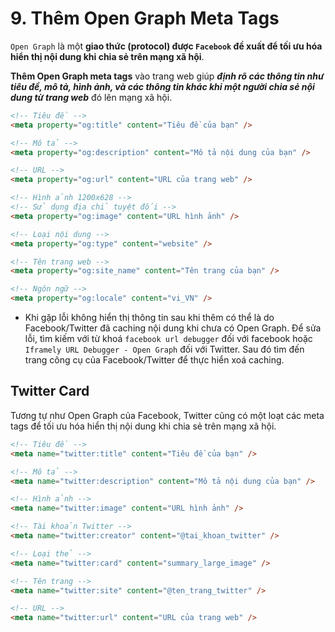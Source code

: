 # 9. Thêm Open Graph Meta Tags

`Open Graph` là một **giao thức (protocol) được `Facebook` đề xuất để tối ưu hóa hiển thị nội dung khi chia sẻ trên mạng xã hội**.

**Thêm Open Graph meta tags** vào trang web giúp _**định rõ các thông tin như tiêu đề, mô tả, hình ảnh, và các thông tin khác khi một người chia sẻ nội dung từ trang web**_ đó lên mạng xã hội.

```html
<!-- Tiêu đề -->
<meta property="og:title" content="Tiêu đề của bạn" />

<!-- Mô tả -->
<meta property="og:description" content="Mô tả nội dung của bạn" />

<!-- URL -->
<meta property="og:url" content="URL của trang web" />

<!-- Hình ảnh 1200x628 -->
<!-- Sử dụng địa chỉ tuyệt đối -->
<meta property="og:image" content="URL hình ảnh" />

<!-- Loại nội dung -->
<meta property="og:type" content="website" />

<!-- Tên trang web -->
<meta property="og:site_name" content="Tên trang của bạn" />

<!-- Ngôn ngữ -->
<meta property="og:locale" content="vi_VN" />
```

-   Khi gặp lỗi không hiển thị thông tin sau khi thêm có thể là do Facebook/Twitter đã caching nội dung khi chưa có Open Graph. Để sửa lỗi, tìm kiếm với từ khoá `facebook url debugger` đối với facebook hoặc `Iframely URL Debugger - Open Graph` đối với Twitter. Sau đó tìm đến trang công cụ của Facebook/Twitter để thực hiển xoá caching.

## Twitter Card

Tương tự như Open Graph của Facebook, Twitter cũng có một loạt các meta tags để tối ưu hóa hiển thị nội dung khi chia sẻ trên mạng xã hội.

```html
<!-- Tiêu đề -->
<meta name="twitter:title" content="Tiêu đề của bạn" />

<!-- Mô tả -->
<meta name="twitter:description" content="Mô tả nội dung của bạn" />

<!-- Hình ảnh -->
<meta name="twitter:image" content="URL hình ảnh" />

<!-- Tài khoản Twitter -->
<meta name="twitter:creator" content="@tai_khoan_twitter" />

<!-- Loại thẻ -->
<meta name="twitter:card" content="summary_large_image" />

<!-- Tên trang -->
<meta name="twitter:site" content="@ten_trang_twitter" />

<!-- URL -->
<meta name="twitter:url" content="URL của trang web" />
```
